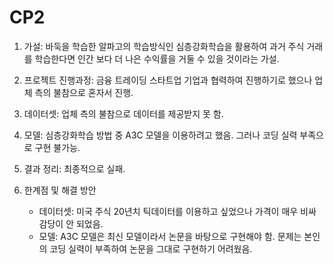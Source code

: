 # CP2

1. 가설: 바둑을 학습한 알파고의 학습방식인 심층강화학습을 활용하여 과거 주식 거래를 학습한다면 인간 보다 더 나은 수익률을 거둘 수 있을 것이라는 가설.


2. 프로젝트 진행과정: 금융 트레이딩 스타트업 기업과 협력하여 진행하기로 했으나 업체 측의 불참으로 혼자서 진행.


3. 데이터셋: 업체 측의 불참으로 데이터를 제공받지 못 함.


4. 모델: 심층강화학습 방법 중 A3C 모델을 이용하려고 했음. 그러나 코딩 실력 부족으로 구현 불가능.


5. 결과 정리: 최종적으로 실패.


6. 한계점 및 해결 방안
    - 데이터셋: 미국 주식 20년치 틱데이터를 이용하고 싶었으나 가격이 매우 비싸 감당이 안 되었음.
    - 모델: A3C 모델은 최신 모델이라서 논문을 바탕으로 구현해야 함. 문제는 본인의 코딩 실력이 부족하여 논문을 그대로 구현하기 어려웠음.
